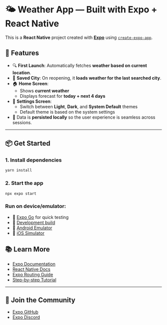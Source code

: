 
# 🌤️ Weather App — Built with Expo + React Native

This is a **React Native** project created with [**Expo**](https://expo.dev) using [`create-expo-app`](https://www.npmjs.com/package/create-expo-app).

## 🚀 Features

- 🔍 **First Launch**: Automatically fetches **weather based on current location**.
- 📍 **Saved City**: On reopening, it **loads weather for the last searched city**.
- 🏠 **Home Screen**:
  - Shows **current weather**
  - Displays forecast for **today + next 4 days**
- 🎨 **Settings Screen**:
  - Switch between **Light**, **Dark**, and **System Default** themes
  - Default theme is based on the system settings
- 💾 Data is **persisted locally** so the user experience is seamless across sessions.

---

## 📦 Get Started

### 1. Install dependencies

```bash
yarn install
```

### 2. Start the app

```bash
npx expo start
```

### Run on device/emulator:

- 📱 [Expo Go](https://expo.dev/go) for quick testing
- 🧪 [Development build](https://docs.expo.dev/develop/development-builds/introduction/)
- 🤖 [Android Emulator](https://docs.expo.dev/workflow/android-studio-emulator/)
- 🍏 [iOS Simulator](https://docs.expo.dev/workflow/ios-simulator/)


## 📚 Learn More

- [Expo Documentation](https://docs.expo.dev/)
- [React Native Docs](https://reactnative.dev/)
- [Expo Routing Guide](https://docs.expo.dev/router/introduction/)
- [Step-by-step Tutorial](https://docs.expo.dev/tutorial/introduction/)

---

## 🤝 Join the Community

- [Expo GitHub](https://github.com/expo/expo)
- [Expo Discord](https://chat.expo.dev)
